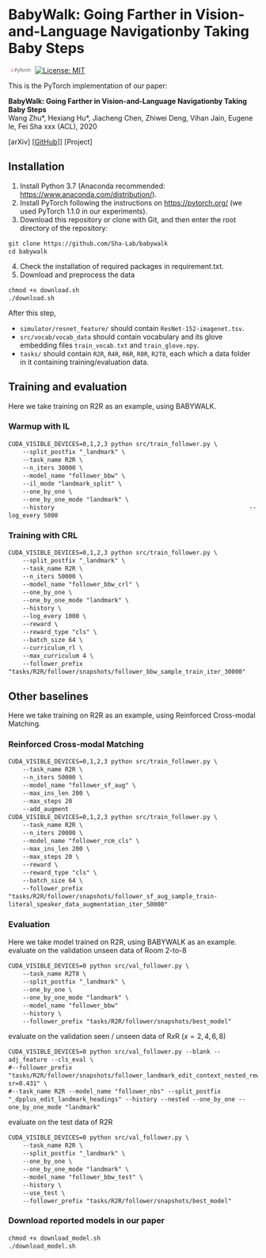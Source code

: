 # BabyWalk: Going Farther in Vision-and-Language Navigationby Taking Baby Steps
<img src="teaser/pytorch-logo-dark.png" width="10%"> [![License: MIT](https://img.shields.io/badge/License-MIT-yellow.svg)](https://opensource.org/licenses/MIT) 

This is the PyTorch implementation of our paper:

**BabyWalk: Going Farther in Vision-and-Language Navigationby Taking Baby Steps**<br>
Wang Zhu*, Hexiang Hu*, Jiacheng Chen, Zhiwei Deng, Vihan Jain, Eugene Ie, Fei Sha 
xxx (ACL), 2020

[arXiv] [[GitHub](https://github.com/Sha-Lab/babywalk)]] [Project]


## Installation

1. Install Python 3.7 (Anaconda recommended: https://www.anaconda.com/distribution/).
2. Install PyTorch following the instructions on https://pytorch.org/ (we used PyTorch 1.1.0 in our experiments).
3. Download this repository or clone with Git, and then enter the root directory of the repository:  
```
git clone https://github.com/Sha-Lab/babywalk
cd babywalk
```
4. Check the installation of required packages in requirement.txt.
5. Download and preprocess the data
```
chmod +x download.sh
./download.sh
```
After this step, 
+ `simulator/resnet_feature/` should contain `ResNet-152-imagenet.tsv`. 
+ `src/vocab/vocab_data` should contain vocabulary and its glove embedding files `train_vocab.txt` and `train_glove.npy`.
+ `tasks/` should contain `R2R`, `R4R`, `R6R`, `R8R`, `R2T8`, each which a data folder in it containing training/evaluation data.

## Training and evaluation
Here we take training on R2R as an example, using BABYWALK.

### Warmup with IL
```
CUDA_VISIBLE_DEVICES=0,1,2,3 python src/train_follower.py \
    --split_postfix "_landmark" \
    --task_name R2R \
    --n_iters 30000 \
    --model_name "follower_bbw" \
    --il_mode "landmark_split" \
    --one_by_one \
    --one_by_one_mode "landmark" \ 
    --history                                                       --log_every 5000
```

### Training with CRL
```
CUDA_VISIBLE_DEVICES=0,1,2,3 python src/train_follower.py \
    --split_postfix "_landmark" \
    --task_name R2R \
    --n_iters 50000 \
    --model_name "follower_bbw_crl" \
    --one_by_one \
    --one_by_one_mode "landmark" \
    --history \
    --log_every 1000 \
    --reward \
    --reward_type "cls" \
    --batch_size 64 \
    --curriculum_rl \
    --max_curriculum 4 \
    --follower_prefix "tasks/R2R/follower/snapshots/follower_bbw_sample_train_iter_30000"
```

## Other baselines
Here we take training on R2R as an example, using Reinforced Cross-modal Matching.

### Reinforced Cross-modal Matching
```
CUDA_VISIBLE_DEVICES=0,1,2,3 python src/train_follower.py \
    --task_name R2R \
    --n_iters 50000 \
    --model_name "follower_sf_aug" \
    --max_ins_len 200 \
    --max_steps 20
    --add_augment
CUDA_VISIBLE_DEVICES=0,1,2,3 python src/train_follower.py \
    --task_name R2R \
    --n_iters 20000 \
    --model_name "follower_rcm_cls" \
    --max_ins_len 200 \
    --max_steps 20 \
    --reward \
    --reward_type "cls" \
    --batch_size 64 \
    --follower_prefix "tasks/R2R/follower/snapshots/follower_sf_aug_sample_train-literal_speaker_data_augmentation_iter_50000"
```

### Evaluation
Here we take model trained on R2R, using BABYWALK as an example. <br>
evaluate on the validation unseen data of Room 2-to-8
```
CUDA_VISIBLE_DEVICES=0 python src/val_follower.py \
    --task_name R2T8 \
    --split_postfix "_landmark" \
    --one_by_one \
    --one_by_one_mode "landmark" \
    --model_name "follower_bbw"
    --history \
    --follower_prefix "tasks/R2R/follower/snapshots/best_model"
```

evaluate on the validation seen / unseen data of R$x$R ($x=2,4,6,8$)
```
CUDA_VISIBLE_DEVICES=0 python src/val_follower.py --blank --adj_feature --cls_eval \
#--follower_prefix "tasks/R2R/follower/snapshots/follower_landmark_edit_context_nested_reward_after_tune_sample_train_iter_600_val_unseen-sr=0.431" \
#--task_name R2R --model_name "follower_nbs" --split_postfix "_dpplus_edit_landmark_headings" --history --nested --one_by_one --one_by_one_mode "landmark"

```
evaluate on the test data of R2R
```
CUDA_VISIBLE_DEVICES=0 python src/val_follower.py \
    --task_name R2R \
    --split_postfix "_landmark" \
    --one_by_one \
    --one_by_one_mode "landmark" \
    --model_name "follower_bbw_test" \
    --history \
    --use_test \
    --follower_prefix "tasks/R2R/follower/snapshots/best_model"
```

### Download reported models in our paper
```
chmod +x download_model.sh
./download_model.sh
```